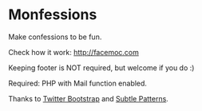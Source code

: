 Monfessions
===========
Make confessions to be fun.

Check how it work: http://facemoc.com

Keeping footer is NOT required, but welcome if you do :)

Required: PHP with Mail function enabled.

Thanks to <a href="http://twitter.github.com/bootstrap/" target="_blank">Twitter Bootstrap</a> and <a href="http://subtlepatterns.com">Subtle Patterns</a>.